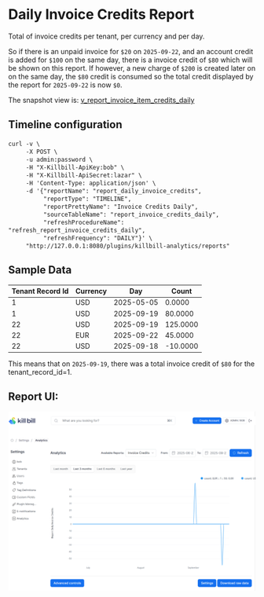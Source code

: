 # Daily Invoice Credits Report

Total of invoice credits per tenant, per currency and per day.

So if there is an unpaid invoice for `$20` on `2025-09-22`, and an account credit is added for `$100` on the same day, there is a invoice credit of `$80` which will be shown on this report. If however, a new charge of `$200` is created later on on the same day, the `$80` credit is consumed so the total credit displayed by the report for `2025-09-22` is now `$0`. 

The snapshot view is: [v_report_invoice_item_credits_daily](v_report_invoice_item_credits_daily.ddl)

## Timeline configuration

```
curl -v \
     -X POST \
     -u admin:password \
     -H "X-Killbill-ApiKey:bob" \
     -H "X-Killbill-ApiSecret:lazar" \
     -H 'Content-Type: application/json' \
     -d '{"reportName": "report_daily_invoice_credits",
          "reportType": "TIMELINE",
          "reportPrettyName": "Invoice Credits Daily",
          "sourceTableName": "report_invoice_credits_daily",
          "refreshProcedureName": "refresh_report_invoice_credits_daily",
          "refreshFrequency": "DAILY"}' \
     "http://127.0.0.1:8080/plugins/killbill-analytics/reports"
```

## Sample Data

| Tenant Record Id | Currency | Day        | Count    |
|------------------|----------|------------|----------|
| 1                | USD      | 2025-05-05 | 0.0000   |
| 1                | USD      | 2025-09-19 | 80.0000  |
| 22               | USD      | 2025-09-19 | 125.0000 |
| 22               | EUR      | 2025-09-22 | 45.0000  |
| 22               | USD      | 2025-09-18 | -10.0000 |

This means that on `2025-09-19`, there was a total invoice credit of `$80` for the tenant_record_id=1.


## Report UI:

![invoice-credits-daily.png](invoice-credits-daily.png)